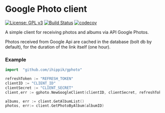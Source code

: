 # Google Photo client

[![License: GPL v3](https://img.shields.io/badge/License-GPLv3-blue.svg)](https://www.gnu.org/licenses/gpl-3.0)
[![Build Status](https://travis-ci.com/ihippik/gphoto.svg?branch=master)](https://travis-ci.com/ihippik/gphoto)
[![codecov](https://codecov.io/gh/ihippik/gphoto/branch/master/graph/badge.svg)](https://codecov.io/gh/ihippik/gphoto)

A simple client for receiving photos and albums via API Google Photos.

Photos received from Google Api are cached in the database (bolt db by default), for the duration of the link itself (one hour).

### Example
```go
import 	"github.com/ihippik/gphoto"

refreshToken := "REFRESH_TOKEN"
clientID := "CLIENT_ID"
clientSecret := "CLIENT_SECRET"
client,err := gphoto.NewGoogleClient(clientID, clientSecret, refreshToken)

albums, err := client.GetAlbumList()
photos, err:= client.GetPhotoByAlbum(albumID)
```
